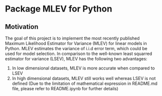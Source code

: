 # Package MLEV for Python

## Motivation
The goal of this project is to implement the most recently published Maximum Likelihood Estimator for Variance (MLEV) for linear models in Python. MLEV estimates the variance of i.i.d error term, which could be used for model selection. In comparison to the well-known least squarred estimator for variance (LSEV), MLEV has the following two advantages:
1. In low dimensional datasets, MLEV is more accurate when compared to LSEV
2. In high dimensional datasets, MLEV still works well whereas LSEV is not defined
(Due to the limitation of mathematical expression in README.md file, please refer to README.ipynb for further details)
